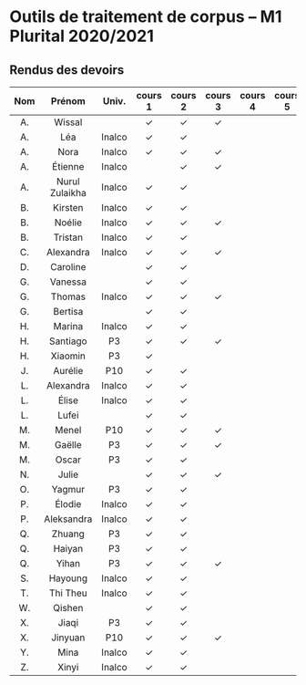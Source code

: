 
# Outils de traitement de corpus – M1 Plurital 2020/2021
## Rendus des devoirs

| Nom | Prénom   | Univ. | cours 1 | cours 2 | cours 3 | cours 4 | cours 5 | cours 6 |
|:---:|:--------:|:-----:|:-------:|:-------:|:-------:|:-------:|:-------:|:-------:|
|  A. |Wissal    |       |✓        |✓        |✓        |         |         |         |
|  A. |Léa       |Inalco |✓        |✓        |         |         |         |         |
|  A. |Nora      |Inalco |✓        |✓        |✓        |         |         |         |
|  A. |Étienne   |Inalco |         |✓        |✓        |         |         |         |
|  A. |Nurul Zulaikha|Inalco |✓        |✓        |         |         |         |         |
|  B. |Kirsten   |Inalco |✓        |✓        |         |         |         |         |
|  B. |Noélie    |Inalco |✓        |✓        |✓        |         |         |         |
|  B. |Tristan   |Inalco |✓        |✓        |         |         |         |         |
|  C. |Alexandra |Inalco |✓        |✓        |✓        |         |         |         |
|  D. |Caroline  |       |✓        |✓        |         |         |         |         |
|  G. |Vanessa   |       |✓        |✓        |         |         |         |         |
|  G. |Thomas    |Inalco |✓        |✓        |✓        |         |         |         |
|  G. |Bertisa   |       |✓        |✓        |         |         |         |         |
|  H. |Marina    |Inalco |✓        |✓        |         |         |         |         |
|  H. |Santiago  |P3     |✓        |✓        |✓        |         |         |         |
|  H. |Xiaomin   |P3     |✓        |         |         |         |         |         |
|  J. |Aurélie   |P10    |✓        |✓        |         |         |         |         |
|  L. |Alexandra |Inalco |✓        |✓        |         |         |         |         |
|  L. |Élise     |Inalco |✓        |✓        |         |         |         |         |
|  L. |Lufei     |       |✓        |✓        |         |         |         |         |
|  M. |Menel     |P10    |✓        |✓        |✓        |         |         |         |
|  M. |Gaëlle    |P3     |✓        |✓        |✓        |         |         |         |
|  M. |Oscar     |P3     |✓        |✓        |         |         |         |         |
|  N. |Julie     |       |✓        |✓        |✓        |         |         |         |
|  O. |Yagmur    |P3     |✓        |✓        |         |         |         |         |
|  P. |Élodie    |Inalco |✓        |✓        |         |         |         |         |
|  P. |Aleksandra|Inalco |✓        |✓        |         |         |         |         |
|  Q. |Zhuang    |P3     |✓        |✓        |         |         |         |         |
|  Q. |Haiyan    |P3     |✓        |✓        |         |         |         |         |
|  Q. |Yihan     |P3     |✓        |✓        |✓        |         |         |         |
|  S. |Hayoung   |Inalco |✓        |✓        |         |         |         |         |
|  T. |Thi Theu  |Inalco |✓        |✓        |         |         |         |         |
|  W. |Qishen    |       |✓        |✓        |         |         |         |         |
|  X. |Jiaqi     |P3     |✓        |✓        |         |         |         |         |
|  X. |Jinyuan   |P10    |✓        |✓        |✓        |         |         |         |
|  Y. |Mina      |Inalco |✓        |✓        |         |         |         |         |
|  Z. |Xinyi     |Inalco |✓        |✓        |         |         |         |         |
